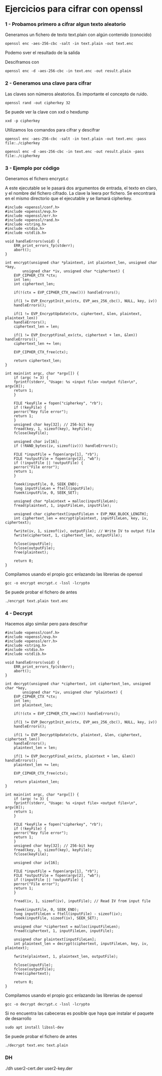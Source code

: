 # Ejercicios para cifrar con openssl 

### 1 - Probamos primero a cifrar algun texto aleatorio

Generamos un fichero de texto text.plain con algún contenido (conocido)

	openssl enc -aes-256-cbc -salt -in text.plain -out text.enc

Podemo sver el resultado de la salida

Desciframos con 

	openssl enc -d -aes-256-cbc -in text.enc -out result.plain


### 2 - Generamos una clave para cifrar

Las claves son números aleatorios. Es importante el concepto de ruido.

	openssl rand -out cipherkey 32
		
Se puede ver la clave con xxd o hexdump

	xxd -p cipherkey
	
Utilizamos los comandos para cifrar y descifrar
		
	openssl enc -aes-256-cbc -salt -in text.plain -out text.enc -pass file:./cipherkey

	openssl enc -d -aes-256-cbc -in text.enc -out result.plain -pass file:./cipherkey	
	
### 3 - Ejemplo por código

Generamos el fichero encrypt.c

A este ejecutable se le pasará dos argumentos de entrada, el texto en claro, y el nombre del fichero cifrado.
La clave la leera por fichero. Se encontrará en el mismo directorio que el ejecutable y se llamará cipherkey.


	#include <openssl/conf.h>
	#include <openssl/evp.h>
	#include <openssl/err.h>
	#include <openssl/rand.h>
	#include <string.h>
	#include <stdio.h>
	#include <stdlib.h>

	void handleErrors(void) {
	    ERR_print_errors_fp(stderr);
	    abort();
	}

	int encrypt(unsigned char *plaintext, int plaintext_len, unsigned char *key,
		    unsigned char *iv, unsigned char *ciphertext) {
	    EVP_CIPHER_CTX *ctx;
	    int len;
	    int ciphertext_len;

	    if(!(ctx = EVP_CIPHER_CTX_new())) handleErrors();

	    if(1 != EVP_EncryptInit_ex(ctx, EVP_aes_256_cbc(), NULL, key, iv))
		handleErrors();

	    if(1 != EVP_EncryptUpdate(ctx, ciphertext, &len, plaintext, plaintext_len))
		handleErrors();
	    ciphertext_len = len;

	    if(1 != EVP_EncryptFinal_ex(ctx, ciphertext + len, &len)) handleErrors();
	    ciphertext_len += len;

	    EVP_CIPHER_CTX_free(ctx);

	    return ciphertext_len;
	}

	int main(int argc, char *argv[]) {
	    if (argc != 3) {
		fprintf(stderr, "Usage: %s <input file> <output file>\n", argv[0]);
		return 1;
	    }

	    FILE *keyFile = fopen("cipherkey", "rb");
	    if (!keyFile) {
		perror("Key file error");
		return 1;
	    }
	    unsigned char key[32]; // 256-bit key
	    fread(key, 1, sizeof(key), keyFile);
	    fclose(keyFile);

	    unsigned char iv[16];
	    if (!RAND_bytes(iv, sizeof(iv))) handleErrors();

	    FILE *inputFile = fopen(argv[1], "rb");
	    FILE *outputFile = fopen(argv[2], "wb");
	    if (!inputFile || !outputFile) {
		perror("File error");
		return 1;
	    }

	    fseek(inputFile, 0, SEEK_END);
	    long inputFileLen = ftell(inputFile);
	    fseek(inputFile, 0, SEEK_SET);

	    unsigned char *plaintext = malloc(inputFileLen);
	    fread(plaintext, 1, inputFileLen, inputFile);

	    unsigned char ciphertext[inputFileLen + EVP_MAX_BLOCK_LENGTH];
	    int ciphertext_len = encrypt(plaintext, inputFileLen, key, iv, ciphertext);

	    fwrite(iv, 1, sizeof(iv), outputFile); // Write IV to output file
	    fwrite(ciphertext, 1, ciphertext_len, outputFile);

	    fclose(inputFile);
	    fclose(outputFile);
	    free(plaintext);

	    return 0;
	}

Compilamos usando el propio gcc enlazando las librerias de openssl

	gcc -o encrypt encrypt.c -lssl -lcrypto

Se puede probar el fichero de antes

	./encrypt text.plain text.enc

### 4 - Decrypt

Hacemos algo similar pero para descifrar

	#include <openssl/conf.h>
	#include <openssl/evp.h>
	#include <openssl/err.h>
	#include <string.h>
	#include <stdio.h>
	#include <stdlib.h>

	void handleErrors(void) {
	    ERR_print_errors_fp(stderr);
	    abort();
	}

	int decrypt(unsigned char *ciphertext, int ciphertext_len, unsigned char *key,
		    unsigned char *iv, unsigned char *plaintext) {
	    EVP_CIPHER_CTX *ctx;
	    int len;
	    int plaintext_len;

	    if(!(ctx = EVP_CIPHER_CTX_new())) handleErrors();

	    if(1 != EVP_DecryptInit_ex(ctx, EVP_aes_256_cbc(), NULL, key, iv))
		handleErrors();

	    if(1 != EVP_DecryptUpdate(ctx, plaintext, &len, ciphertext, ciphertext_len))
		handleErrors();
	    plaintext_len = len;

	    if(1 != EVP_DecryptFinal_ex(ctx, plaintext + len, &len)) handleErrors();
	    plaintext_len += len;

	    EVP_CIPHER_CTX_free(ctx);

	    return plaintext_len;
	}

	int main(int argc, char *argv[]) {
	    if (argc != 3) {
		fprintf(stderr, "Usage: %s <input file> <output file>\n", argv[0]);
		return 1;
	    }

	    FILE *keyFile = fopen("cipherkey", "rb");
	    if (!keyFile) {
		perror("Key file error");
		return 1;
	    }
	    unsigned char key[32]; // 256-bit key
	    fread(key, 1, sizeof(key), keyFile);
	    fclose(keyFile);

	    unsigned char iv[16];

	    FILE *inputFile = fopen(argv[1], "rb");
	    FILE *outputFile = fopen(argv[2], "wb");
	    if (!inputFile || !outputFile) {
		perror("File error");
		return 1;
	    }

	    fread(iv, 1, sizeof(iv), inputFile); // Read IV from input file

	    fseek(inputFile, 0, SEEK_END);
	    long inputFileLen = ftell(inputFile) - sizeof(iv);
	    fseek(inputFile, sizeof(iv), SEEK_SET);

	    unsigned char *ciphertext = malloc(inputFileLen);
	    fread(ciphertext, 1, inputFileLen, inputFile);

	    unsigned char plaintext[inputFileLen];
	    int plaintext_len = decrypt(ciphertext, inputFileLen, key, iv, plaintext);

	    fwrite(plaintext, 1, plaintext_len, outputFile);

	    fclose(inputFile);
	    fclose(outputFile);
	    free(ciphertext);

	    return 0;
	}
	
Compilamos usando el propio gcc enlazando las librerias de openssl

	gcc -o decrypt decrypt.c -lssl -lcrypto

Si no encuentra las cabeceras es posible que haya que instalar el paquete de desarrollo

	sudo apt install libssl-dev

Se puede probar el fichero de antes

	./decrypt text.enc text.plain

### DH

./dh user2-cert.der user2-key.der
